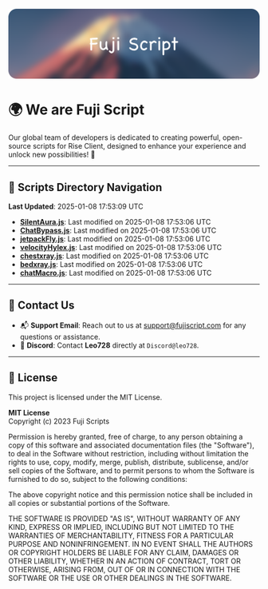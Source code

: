 ![Banner](.github/b.webp)

# 🌍 **We are Fuji Script**

Our global team of developers is dedicated to creating powerful, open-source scripts for Rise Client, designed to enhance your experience and unlock new possibilities! 🌟

---
<!-- SCRIPTS_NAVIGATION_START -->
## 📂 **Scripts Directory Navigation**

**Last Updated**: 2025-01-08 17:53:09 UTC

- **[SilentAura.js](scripts/SilentAura.js)**: Last modified on 2025-01-08 17:53:06 UTC
- **[ChatBypass.js](scripts/ChatBypass.js)**: Last modified on 2025-01-08 17:53:06 UTC
- **[jetpackFly.js](scripts/jetpackFly.js)**: Last modified on 2025-01-08 17:53:06 UTC
- **[velocityHylex.js](scripts/velocityHylex.js)**: Last modified on 2025-01-08 17:53:06 UTC
- **[chestxray.js](scripts/chestxray.js)**: Last modified on 2025-01-08 17:53:06 UTC
- **[bedxray.js](scripts/bedxray.js)**: Last modified on 2025-01-08 17:53:06 UTC
- **[chatMacro.js](scripts/chatMacro.js)**: Last modified on 2025-01-08 17:53:06 UTC

<!-- SCRIPTS_NAVIGATION_END -->

---

## 💬 **Contact Us**  
- 📬 **Support Email**: Reach out to us at [support@fujiscript.com](mailto:support@fujiscript.com) for any questions or assistance.  
- 💬 **Discord**: Contact **Leo728** directly at `Discord@leo728`.

---

## 📜 **License**

This project is licensed under the MIT License.  

**MIT License**  
Copyright (c) 2023 Fuji Scripts  

Permission is hereby granted, free of charge, to any person obtaining a copy of this software and associated documentation files (the "Software"), to deal in the Software without restriction, including without limitation the rights to use, copy, modify, merge, publish, distribute, sublicense, and/or sell copies of the Software, and to permit persons to whom the Software is furnished to do so, subject to the following conditions:  

The above copyright notice and this permission notice shall be included in all copies or substantial portions of the Software.  

THE SOFTWARE IS PROVIDED "AS IS", WITHOUT WARRANTY OF ANY KIND, EXPRESS OR IMPLIED, INCLUDING BUT NOT LIMITED TO THE WARRANTIES OF MERCHANTABILITY, FITNESS FOR A PARTICULAR PURPOSE AND NONINFRINGEMENT. IN NO EVENT SHALL THE AUTHORS OR COPYRIGHT HOLDERS BE LIABLE FOR ANY CLAIM, DAMAGES OR OTHER LIABILITY, WHETHER IN AN ACTION OF CONTRACT, TORT OR OTHERWISE, ARISING FROM, OUT OF OR IN CONNECTION WITH THE SOFTWARE OR THE USE OR OTHER DEALINGS IN THE SOFTWARE.  
